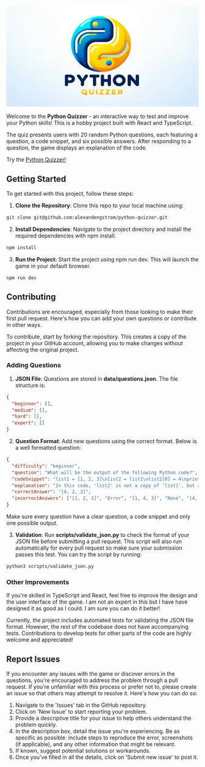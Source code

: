 ![Python Quizzer](public/banner.png)

Welcome to the **Python Quizzer** - an interactive way to test and improve your Python skills! This is a hobby project built with React and TypeScript.

The quiz presents users with 20 random Python questions, each featuring a question, a code snippet, and six possible answers. After responding to a question, the game displays an explanation of the code.

Try the <a href="https://alexandengstrom.github.io/python-quizzer/">Python Quizzer!</a>

## Getting Started

To get started with this project, follow these steps:

1. **Clone the Repository**: Clone this repo to your local machine using:

```bash
git clone git@github.com:alexandengstrom/python-quizzer.git
```

2. **Install Dependencies**: Navigate to the project directory and install the required dependencies with npm install.

```bash
npm install
```

3. **Run the Project:** Start the project using npm run dev. This will launch the game in your default browser.

```bash
npm run dev
```

## Contributing

Contributions are encouraged, especially from those looking to make their first pull request. Here's how you can add your own questions or contribute in other ways.

To contribute, start by forking the repository. This creates a copy of the project in your GitHub account, allowing you to make changes without affecting the original project.

### Adding Questions

1. **JSON File**: Questions are stored in **data/questions.json**. The file structure is:

```json
{
  "beginner": [],
  "medium": [],
  "hard": [],
  "expert": []
}
```

2. **Question Format**: Add new questions using the correct format. Below is a well formatted question:

```json
{
  "difficulty": "beginner",
  "question": "What will be the output of the following Python code?",
  "codeSnippet": "list1 = [1, 2, 3]\nlist2 = list1\nlist2[0] = 4\nprint(list1)",
  "explanation": "In this code, 'list2' is not a copy of 'list1', but a reference to the same list object. Modifying 'list2' changes 'list1'. The output is '[4, 2, 3]'.",
  "correctAnswer": "[4, 2, 3]",
  "incorrectAnswers": ["[1, 2, 3]", "Error", "[1, 4, 3]", "None", "[4, 4, 4]"]
}
```

Make sure every question have a clear question, a code snippet and only one possible output.

3. **Validation**: Run **scripts/validate_json.py** to check the format of your JSON file before submitting a pull request. This script will also run automatically for every pull request so make sure your submission passes this test. You can try the script by running:

```bash
python3 scripts/validate_json.py
```

### Other Improvements

If you're skilled in TypeScript and React, feel free to improve the design and the user interface of the game. I am not an expert in this but I have have designed it as good as I could. I am sure you can do it better!

Currently, the project includes automated tests for validating the JSON file format. However, the rest of the codebase does not have accompanying tests. Contributions to develop tests for other parts of the code are highly welcome and appreciated!

## Report Issues

If you encounter any issues with the game or discover errors in the questions, you're encouraged to address the problem through a pull request. If you're unfamiliar with this process or prefer not to, please create an issue so that others may attempt to resolve it. Here's how you can do so:

1. Navigate to the 'Issues' tab in the GitHub repository.
2. Click on 'New Issue' to start reporting your problem.
3. Provide a descriptive title for your issue to help others understand the problem quickly.
4. In the description box, detail the issue you're experiencing. Be as specific as possible: include steps to reproduce the error, screenshots (if applicable), and any other information that might be relevant.
5. If known, suggest potential solutions or workarounds.
6. Once you've filled in all the details, click on 'Submit new issue' to post it.
